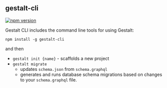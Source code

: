 gestalt-cli
-----------

[![npm version](https://badge.fury.io/js/gestalt-cli.svg)](https://badge.fury.io/js/gestalt-cli)

Gestalt CLI includes the command line tools for using Gestalt:

`npm install -g gestalt-cli`

and then

- `gestalt init {name}` - scaffolds a new project
- `gestalt migrate`
  - updates `schema.json` from `schema.graphql`
  - generates and runs database schema migrations based on changes to your
    `schema.graphql` file.
